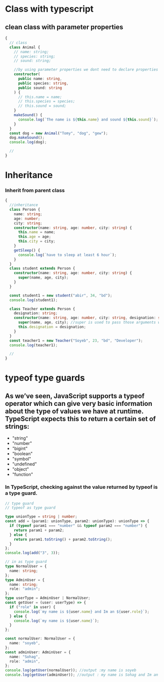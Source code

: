 # Class with typescript

## clean class with parameter properties

```typescript
{
  // class
  class Animal {
    // name: string;
    // species: string;
    // sound: string;

    //by using parameter properties we dont need to declare properties and assigning value in properties with this key word
    constructor(
      public name: string,
      public species: string,
      public sound: string
    ) {
      // this.name = name;
      // this.species = species;
      // this.sound = sound;
    }
    makeSound() {
      console.log(`The name is ${this.name} and sound ${this.sound}`);
    }
  }
  const dog = new Animal("Tomy", "dog", "gew");
  dog.makeSound();
  console.log(dog);

  //
}
```

# Inheritance

### Inherit from parent class

```typescript
{
  //inheritance
  class Person {
    name: string;
    age: number;
    city: string;
    constructor(name: string, age: number, city: string) {
      this.name = name;
      this.age = age;
      this.city = city;
    }
    getSleep() {
      console.log(`have to sleep at least 6 hour`);
    }
  }
  class student extends Person {
    constructor(name: string, age: number, city: string) {
      super(name, age, city);
    }
  }

  const student1 = new student("abir", 34, "bd");
  console.log(student1);

  class Teacher extends Person {
    designation: string;
    constructor(name: string, age: number, city: string, designation: string) {
      super(name, age, city); //super is used to pass those arguments which are belongs to Parent class
      this.designation = designation;
    }
  }
  const teacher1 = new Teacher("Soyeb", 23, "bd", "Developer");
  console.log(teacher1);

  //
}
```

# typeof type guards

## As we’ve seen, JavaScript supports a typeof operator which can give very basic information about the type of values we have at runtime. TypeScript expects this to return a certain set of strings:

- "string"
- "number"
- "bigint"
- "boolean"
- "symbol"
- "undefined"
- "object"
- "function"

### In TypeScript, checking against the value returned by typeof is a type guard.

```typescript
// type guard
// typeof as type guard

type unionType = string | number;
const add = (param1: unionType, param2: unionType): unionType => {
  if (typeof param1 === "number" && typeof param2 === "number") {
    return param1 + param2;
  } else {
    return param1.toString() + param2.toString();
  }
};
console.log(add("3", 3));

// in as type guard
type NormalUser = {
  name: string;
};
type AdminUser = {
  name: string;
  role: "admin";
};
type userType = AdminUser | NormalUser;
const getUser = (user: userType) => {
  if ("role" in user) {
    console.log(`my name is ${user.name} and Im an ${user.role}`);
  } else {
    console.log(`my name is ${user.name}`);
  }
};

const normalUser: NormalUser = {
  name: "soyeb",
};
const adminUser: AdminUser = {
  name: "Sohag",
  role: "admin",
};
console.log(getUser(normalUser)); //output :my name is soyeb
console.log(getUser(adminUser)); //output : my name is Sohag and Im an admin
```
